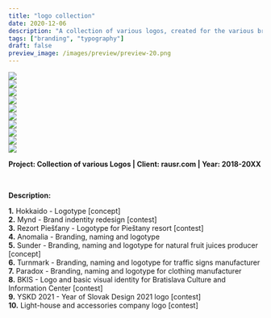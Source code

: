 ```yaml
---
title: "logo collection"
date: 2020-12-06
description: "A collection of various logos, created for the various brands and contests."
tags: ["branding", "typography"]
draft: false
preview_image: /images/preview/preview-20.png
---
```




<div class="col-adapt-single col">


<div class="row-adapt-double row" style="margin: 0 !important;">
<div class="col mr-2" style="padding: 0 !important;">
<img class="my-2" src="/images/logo-collection/content-logo-collection-hokkadio.png">
</div>
<div class="col ml-2" style="padding: 0 !important;">
<img class="my-2" src="/images/logo-collection/content-logo-collection-mynd.png">
</div>
</div>

<div class="row-adapt-double row" style="margin: 0 !important;">
<div class="col mr-2" style="padding: 0 !important;">
<img class="my-2" src="/images/logo-collection/content-logo-collection-rezort-piestany.png">
</div>
<div class="col ml-2" style="padding: 0 !important;">
<img class="my-2" src="/images/logo-collection/content-logo-collection-anomalia.png">
</div>
</div>

<div class="row-adapt-double row" style="margin: 0 !important;">
<div class="col mr-2" style="padding: 0 !important;">
<img class="my-2" src="/images/logo-collection/content-logo-collection-sunder.png">
</div>
<div class="col ml-2" style="padding: 0 !important;">
<img class="my-2" src="/images/logo-collection/content-logo-collection-turnmark.png">
</div>
</div>


<div class="row-adapt-double row" style="margin: 0 !important;">
<div class="col mr-2" style="padding: 0 !important;">
<img class="my-2" src="/images/logo-collection/content-logo-collection-paradox.png">
</div>
<div class="col ml-2" style="padding: 0 !important;">
<img class="my-2" src="/images/logo-collection/content-logo-collection-bkis.png">
</div>
</div>


<div class="row-adapt-double row" style="margin: 0 !important;">
<div class="col mr-2" style="padding: 0 !important;">
<img class="my-2" src="/images/logo-collection/content-logo-collection-rskd21.png">
</div>
<div class="col ml-2" style="padding: 0 !important;">
<img class="my-2" src="/images/logo-collection/content-logo-collection-luminus.png">
</div>
</div>


</div>


<div class="col-adapt-single col" style="margin-bottom: 5rem !important;">

	
**Project: Collection of various Logos | Client: rausr.com | Year: 2018-20XX**

<br>

**Description:**
<br>

**1.** Hokkaido - Logotype [concept]<br>
**2.** Mynd - Brand indentity redesign [contest]<br>
**3.** Rezort Piešťany - Logotype for Pieštany resort [contest]<br>
**4.** Anomalia - Branding, naming and logotype<br>
**5.** Sunder - Branding, naming and logotype for natural fruit juices producer [concept]<br>
**6.** Turnmark - Branding, naming and logotype for traffic signs manufacturer<br>
**7.** Paradox - Branding, naming and logotype for clothing manufacturer<br>
**8.** BKIS - Logo and basic visual identity for Bratislava Culture and Information Center [contest]<br>
**9.** YSKD 2021 - Year of Slovak Design 2021 logo [contest]<br>
**10.** Light-house and accessories company logo [contest]<br>


</div>

